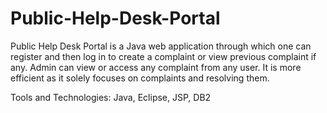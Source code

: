 # Public-Help-Desk-Portal
Public Help Desk Portal is a Java web application through which one can register and then log in to create a complaint or view previous complaint if any.
Admin can view or access any complaint from any user.
It is more efficient as it solely focuses on complaints and resolving them.

Tools and Technologies: Java, Eclipse, JSP, DB2
